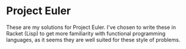 # Project Euler

These are my solutions for Project Euler.
I've chosen to write these in Racket (Lisp) to get more familiarity with functional programming languages,
as it seems they are well suited for these style of problems.
